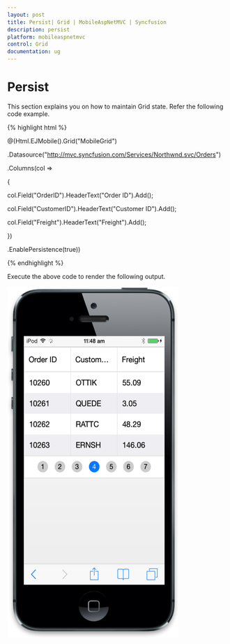 ```yaml
---
layout: post
title: Persist| Grid | MobileAspNetMVC | Syncfusion
description: persist 
platform: mobileaspnetmvc
control: Grid
documentation: ug
---
```


# Persist 

This section explains you on how to maintain Grid state. Refer the following code example.

{% highlight html %}

@(Html.EJMobile().Grid<object>("MobileGrid")

.Datasource("http://mvc.syncfusion.com/Services/Northwnd.svc/Orders")

.Columns(col =>

{

col.Field("OrderID").HeaderText("Order ID").Add();

col.Field("CustomerID").HeaderText("Customer ID").Add();

col.Field("Freight").HeaderText("Freight").Add();

})

.EnablePersistence(true))

{% endhighlight %}


Execute the above code to render the following output.

![26](Persist_images/Persist_img1.png)

